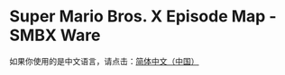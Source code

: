 # Super Mario Bros. X Episode Map - SMBX Ware
如果你使用的是中文语言，请点击：[简体中文（中国）](https://github.com/Rosalina129/smbxware/blob/main/README_CN.md)
